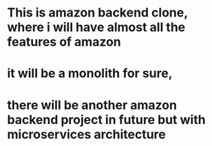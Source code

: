 # This is amazon backend clone, where i will have almost all the features of amazon

# it will be a monolith for sure,

# there will be another amazon backend  project in future but with microservices architecture
